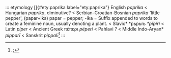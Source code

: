 ::: etymology
[]{#ety:paprika label="ety:paprika"} English *paprika* \< Hungarian
*paprika*, diminutive? \< Serbian-Croatian-Bosnian *paprika* 'little
pepper', (papar+ika) papar = pepper; -ika = Suffix appended to words to
create a feminine noun, usually denoting a plant. \< Slavic\* \*pьpьrь
*\*pĭpĭrĭ* \< Latin *piper* \< Ancient Greek πέπερι *péperi* \< Pahlavi
*?* \< Middle Indo-Aryan\* *pipparī* \< Sanskrit *pippalī*[^1]
:::

[^1]: ;
